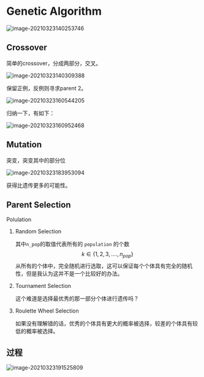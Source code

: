# Genetic Algorithm

![image-20210323140253746](D:\LearningNotes\algo\intelligentAlgorithms\image-20210323140253746.png)

## Crossover

简单的crossover，分成两部分，交叉。

![image-20210323140309388](D:\LearningNotes\algo\intelligentAlgorithms\image-20210323140309388.png)

保留正例，反例则寻求parent 2。

![image-20210323160544205](D:\LearningNotes\algo\intelligentAlgorithms\image-20210323160544205.png)

归纳一下，有如下：

![image-20210323160952468](D:\LearningNotes\algo\intelligentAlgorithms\image-20210323160952468.png)

## Mutation

突变，突变其中的部分位

![image-20210323183953094](D:\LearningNotes\algo\intelligentAlgorithms\image-20210323183953094.png)

获得比遗传更多的可能性。

## Parent Selection

Polulation

1. Random Selection

    其中`n_pop`的取值代表所有的 `population` 的个数
   $$
   k ∈ \{1,2,3,....,n_{pop}\}
   $$
   从所有的个体中，完全随机进行选取，这可以保证每个个体具有完全的随机性，但是我认为这并不是一个比较好的办法。

2. Tournament Selection

   这个难道是选择最优秀的那一部分个体进行遗传吗？

3. Roulette Wheel Selection

   如果没有理解错的话，优秀的个体具有更大的概率被选择，较差的个体具有较低的概率被选择。

## 过程



![image-20210323191525809](D:\LearningNotes\algo\intelligentAlgorithms\image-20210323191525809.png)